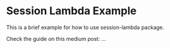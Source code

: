 # Session Lambda Example
This is a brief example for how to use session-lambda package.

Check the guide on this medium post:
...